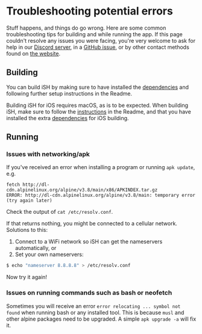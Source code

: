 # Troubleshooting potential errors
Stuff happens, and things do go wrong. Here are some common troubleshooting tips for building and while running the app. If this page couldn't resolve any issues you were facing, you're very welcome to ask for help in our [Discord server](https://discord.gg/SndDh5y), in a [GitHub issue](https://github.com/tbodt/ish/issues), or by other contact methods found on [the website](https://ish.app).

## Building
You can build iSH by making sure to have installed the [dependencies](https://github.com/tbodt/ish#hacking) and following further setup instructions in the Readme.

Building iSH for iOS requires macOS, as is to be expected.
When building iSH, make sure to follow the [instructions](https://github.com/tbodt/ish#build-for-ios) in the Readme, and that you have installed the extra [dependencies](https://github.com/tbodt/ish#hacking) for iOS building.


## Running
### Issues with networking/apk
If you've received an error when installing a program or running `apk update`, e.g.
```
fetch http://dl-cdn.alpinelinux.org/alpine/v3.8/main/x86/APKINDEX.tar.gz
ERROR: http://dl-cdn.alpinelinux.org/alpine/v3.8/main: temporary error (try again later)
```
Check the output of `cat /etc/resolv.conf`.

If that returns nothing, you might be connected to a cellular network.
Solutions to this:

1. Connect to a WiFi network so iSH can get the nameservers automatically, or
2. Set your own nameservers:
```bash
$ echo "nameserver 8.8.8.8" > /etc/resolv.conf
```
Now try it again!

### Issues on running commands such as bash or neofetch
Sometimes you will receive an error `error relocating ... symbol not found` when running bash or any installed tool. This is because `musl` and other alpine packages need to be upgraded. A simple `apk upgrade -a` will fix it.